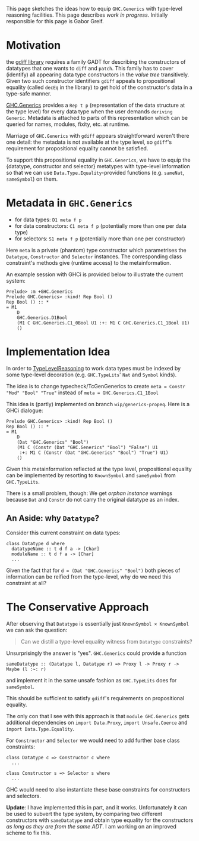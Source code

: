 
This page sketches the ideas how to equip `GHC.Generics` with type-level reasoning facilities. This page describes *work in progress*. Initially responsible for this page is Gabor Greif.


# Motivation



the [
gdiff library](https://hackage.haskell.org/package/gdiff) requires a family GADT for describing the constructors of datatypes that one wants to `diff` and `patch`. This family has to cover (identify) all appearing data type constructors in the *value tree* transitively. Given two such constructor identifiers `gdiff` appeals to propositional equality (called `decEq` in the library) to get hold of the constructor's data in a type-safe manner.



[GHC.Generics](http://www.haskell.org/ghc/docs/latest/html/libraries/base-4.7.0.0/GHC-Generics.html) provides a `Rep t p` (representation of the data structure at the type level) for every data type when the user demands `deriving Generic`. Metadata is attached to parts of this representation which can be queried for names, modules, fixity, etc. at runtime.



Marriage of `GHC.Generics` with `gdiff` appears straightforward weren't there one detail: the metadata is not available at the type level, so `gdiff`'s requirement for propositional equality cannot be satisfied.



To support this propositional equality in `GHC.Generics`, we have to equip the {datatype, constructor and selector} metatypes with type-level information so that we can use `Data.Type.Equality`-provided functions (e.g. `sameNat`, `sameSymbol`) on them.


# Metadata in `GHC.Generics`


- for data types: `D1 meta f p`
- for data constructors: `C1 meta f p` (potentially more than one per data type)
- for selectors: `S1 meta f p` (potentially more than one per constructor)


Here `meta` is a private (phantom) type constructor which parametrises the `Datatype`, `Constructor` and `Selector` instances. The corresponding class constraint's methods give (runtime access) to the metainformation.



An example session with GHCi is provided below to illustrate the current system:


```wiki
Prelude> :m +GHC.Generics 
Prelude GHC.Generics> :kind! Rep Bool ()
Rep Bool () :: *
= M1
    D
    GHC.Generics.D1Bool
    (M1 C GHC.Generics.C1_0Bool U1 :+: M1 C GHC.Generics.C1_1Bool U1)
    ()
```

# Implementation Idea



In order to [TypeLevelReasoning](type-level-reasoning) to work data types must be indexed by some type-level decoration (e.g. `GHC.TypeLits`' `Nat` and `Symbol` kinds).



The idea is to change typecheck/TcGenGenerics to create
`meta = Constr "Mod" "Bool" "True"`
instead of `meta = GHC.Generics.C1_1Bool`



This idea is (partly) implemented on branch `wip/generics-propeq`. Here is a GHCi dialogue:


```wiki
Prelude GHC.Generics> :kind! Rep Bool ()
Rep Bool () :: *
= M1
    D
    (Dat "GHC.Generics" "Bool")
    (M1 C (Constr (Dat "GHC.Generics" "Bool") "False") U1
     :+: M1 C (Constr (Dat "GHC.Generics" "Bool") "True") U1)
    ()
```


Given this metainformation reflected at the type level, propositional equality
can be implemented by resorting to `KnownSymbol` and `sameSymbol` from `GHC.TypeLits`.



There is a small problem, though: We get *orphan instance* warnings because `Dat` and `Constr` do not carry the original datatype as an index.


## An Aside: why `Datatype`?



Consider this current constraint on data types:


```
class Datatype d where
  datatypeName :: t d f a -> [Char]
  moduleName :: t d f a -> [Char]
  ...
```


Given the fact that for `d = (Dat "GHC.Generics" "Bool")` both pieces of information can be reified from the type-level, why do we need this constraint at all?


# The Conservative Approach



After observing that `Datatype` is essentially just `KnownSymbol × KnownSymbol` we can ask the question:


>
>
> Can we distill a type-level equality witness from `Datatype` constraints?
>
>


Unsurprisingly the answer is "yes". `GHC.Generics` could provide a function


```wiki
sameDatatype :: (Datatype l, Datatype r) => Proxy l -> Proxy r -> Maybe (l :~: r)
```


and implement it in the same unsafe fashion as `GHC.TypeLits` does for `sameSymbol`.



This should be sufficient to satisfy `gdiff`'s requirements on propositional equality.



The only con that I see with this approach is that `module GHC.Generics` gets additional
dependencies on `import Data.Proxy`, `import Unsafe.Coerce` and `import Data.Type.Equality`.



For `Constructor` and `Selector` we would need to add further base class constraints:


```
class Datatype c => Constructor c where
  ...

class Constructor s => Selector s where
  ...
```


GHC would need to also instantiate these base constraints for constructors and selectors.



**Update**: I have implemented this in part, and it works. Unfortunately it can be used to subvert the type system, by comparing two different constructors with `sameDatatype` and obtain type equality for the constructors *as long as they are from the same ADT*. I am working on an improved scheme to fix this.


